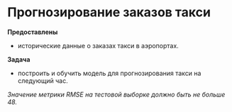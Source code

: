 # Прогнозирование заказов такси

**Предоставлены**
- исторические данные о заказах такси в аэропортах.

**Задача**
- построить и обучить модель для прогнозирования такси на следующий час.

*Значение метрики RMSE на тестовой выборке должно быть не больше 48.*
